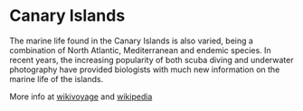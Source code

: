 # Canary Islands

The marine life found in the Canary Islands is also varied, being a combination of North Atlantic,
Mediterranean and endemic species. In recent years, the increasing popularity of both scuba diving
and underwater photography have provided biologists with much new information on the marine life
of the islands.

More info at [wikivoyage](https://en.wikivoyage.org/wiki/Canary_Islands) and [wikipedia](https://en.wikipedia.org/wiki/Canary_islands)
